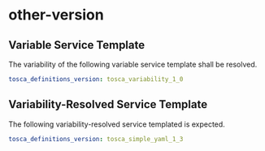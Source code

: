 # other-version


## Variable Service Template

The variability of the following variable service template shall be resolved.

```yaml linenums="1"
tosca_definitions_version: tosca_variability_1_0
```




## Variability-Resolved Service Template

The following variability-resolved service templated is expected.

```yaml linenums="1"
tosca_definitions_version: tosca_simple_yaml_1_3
```


